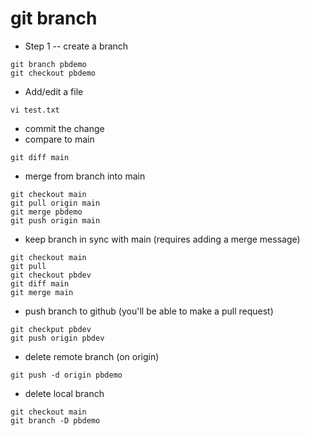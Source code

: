 
# git branch

* Step 1 -- create a branch
```
git branch pbdemo
git checkout pbdemo
```
* Add/edit a file
```
vi test.txt
```
* commit the change
* compare to main
```
git diff main
```
* merge from branch into main
```
git checkout main
git pull origin main
git merge pbdemo
git push origin main
```
* keep branch in sync with main (requires adding a merge message)
```
git checkout main
git pull
git checkout pbdev
git diff main
git merge main
```
* push branch to github (you'll be able to make a pull request)
```
git checkput pbdev
git push origin pbdev
```
* delete remote branch (on origin)
```
git push -d origin pbdemo
```
* delete local branch
```
git checkout main
git branch -D pbdemo
```
